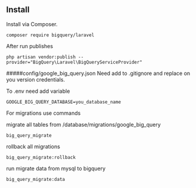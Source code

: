 Install
------------------
Install via Composer.

```
composer require bigquery/laravel

```
After run publishes
```
php artisan vendor:publish --provider="BigQuery\Laravel\BigQueryServiceProvider"

```
#####config/google_big_query.json
Need add to .gitignore and replace on you version credentials.

To .env need add variable

```
GOOGLE_BIG_QUERY_DATABASE=you_database_name
```

For migrations use commands

migrate all tables from /database/migrations/google_big_query
```
big_query_migrate
```

rollback all migrations
```
big_query_migrate:rollback
```

run migrate data from mysql to bigquery
```
big_query_migrate:data
```